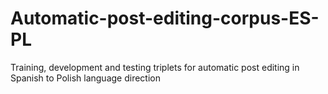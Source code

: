 # Automatic-post-editing-corpus-ES-PL
Training, development and testing triplets for automatic post editing in Spanish to Polish language direction
